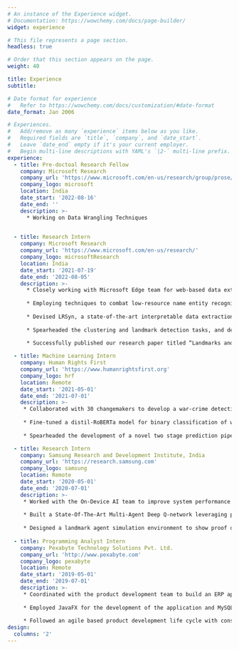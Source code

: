 ```yaml
---
# An instance of the Experience widget.
# Documentation: https://wowchemy.com/docs/page-builder/
widget: experience

# This file represents a page section.
headless: true

# Order that this section appears on the page.
weight: 40

title: Experience
subtitle:

# Date format for experience
#   Refer to https://wowchemy.com/docs/customization/#date-format
date_format: Jan 2006

# Experiences.
#   Add/remove as many `experience` items below as you like.
#   Required fields are `title`, `company`, and `date_start`.
#   Leave `date_end` empty if it's your current employer.
#   Begin multi-line descriptions with YAML's `|2-` multi-line prefix.
experience:
  - title: Pre-doctoal Research Fellow
    company: Microsoft Research
    company_url: 'https://www.microsoft.com/en-us/research/group/prose/'
    company_logo: microsoft
    location: India
    date_start: '2022-08-16'
    date_end: ''
    description: >-
      * Working on Data Wrangling Techniques      
    

  - title: Research Intern
    company: Microsoft Research
    company_url: 'https://www.microsoft.com/en-us/research/'
    company_logo: microsoftResearch
    location: India
    date_start: '2021-07-19'
    date_end: '2022-08-05'
    description: >-
      * Closely working with Microsoft Edge team for web-based data extraction tasks to improve product purchasing experience.
      
      * Employing techniques to combat low-resource name entity recognition tasks by employing ML and program synthesis techniques
      
      * Devised LRSyn, a state-of-the-art interpretable data extraction framework, robust to version changes in data.
      
      * Spearheaded the clustering and landmark detection tasks, and developed a novel fingerprinting technique for images.
      
      * Successfully published our research paper titled “Landmarks and Regions: A Robust Approach to Data Extraction” at the Conference on Programming Languages Design and Implementation 2022, San Diego.

  - title: Machine Learning Intern
    company: Human Rights First
    company_url: 'https://www.humanrightsfirst.org'
    company_logo: hrf
    location: Remote
    date_start: '2021-05-01'
    date_end: '2021-07-01'
    description: >-
     * Collaborated with 30 changemakers to develop a war-crime detection tool using social media channels.
     
     * Fine-tuned a distil-RoBERTa model for binary classification of war crimes
     
     * Spearheaded the development of a novel two stage prediction pipeline for multi-label classification of warcrimes.

  - title: Research Intern
    company: Samsung Research and Development Institute, India
    company_url: 'https://research.samsung.com'
    company_logo: samsung
    location: Remote
    date_start: '2020-05-01'
    date_end: '2020-07-01'
    description: >-
     * Worked with the On-Device AI team to improve system performance using Reinforcement Learning.
     
     * Built a State-Of-The-Art Multi-Agent Deep Q-network leveraging prioritized experience replay(PER) and time-bound dynamic reward functions
     
     * Designed a landmark agent simulation environment to show proof of concept.
  
  - title: Programming Analyst Intern
    company: Pexabyte Technology Solutions Pvt. Ltd.
    company_url: 'http://www.pexabyte.com'
    company_logo: pexabyte
    location: Remote
    date_start: '2019-05-01'
    date_end: '2019-07-01'
    description: >-
     * Coordinated with the product development team to build an ERP application for manufacturing and service-based industries. 
     
     * Employed JavaFX for the development of the application and MySQL for database management.
     
     * Followed an agile based product development life cycle with constant interaction with key product owners.
design:
  columns: '2'
---
```

